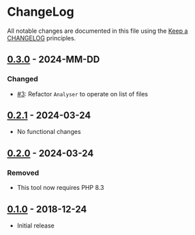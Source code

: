 # ChangeLog

All notable changes are documented in this file using the [Keep a CHANGELOG](https://keepachangelog.com/) principles.

## [0.3.0] - 2024-MM-DD

### Changed

* [#3](https://github.com/sebastianbergmann/foal/issues/3): Refactor `Analyser` to operate on list of files

## [0.2.1] - 2024-03-24

* No functional changes

## [0.2.0] - 2024-03-24

### Removed

* This tool now requires PHP 8.3

## [0.1.0] - 2018-12-24

* Initial release

[0.3.0]: https://github.com/sebastianbergmann/foal/compare/0.2.1...main
[0.2.1]: https://github.com/sebastianbergmann/foal/compare/0.2.0...0.2.1
[0.2.0]: https://github.com/sebastianbergmann/foal/compare/0.1.0...0.2.0
[0.1.0]: https://github.com/sebastianbergmann/foal/compare/820e0c5e988a5f8bf09f38211174bd481d8e5dd9...0.1.0
